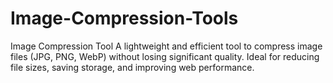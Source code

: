 # Image-Compression-Tools
Image Compression Tool A lightweight and efficient tool to compress image files (JPG, PNG, WebP) without losing significant quality. Ideal for reducing file sizes, saving storage, and improving web performance.

